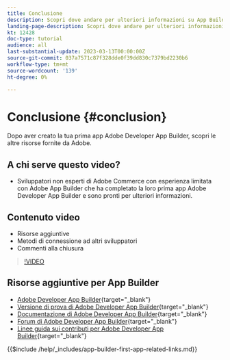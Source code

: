 ```yaml
---
title: Conclusione
description: Scopri dove andare per ulteriori informazioni su App Builder.
landing-page-description: Scopri dove andare per ulteriori informazioni su App Builder.
kt: 12428
doc-type: tutorial
audience: all
last-substantial-update: 2023-03-13T00:00:00Z
source-git-commit: 037a7571c87f328dde0f39dd830c7379bd2230b6
workflow-type: tm+mt
source-wordcount: '139'
ht-degree: 0%

---
```



# Conclusione {#conclusion}

Dopo aver creato la tua prima app Adobe Developer App Builder, scopri le altre risorse fornite da Adobe.

## A chi serve questo video?

* Sviluppatori non esperti di Adobe Commerce con esperienza limitata con Adobe App Builder che ha completato la loro prima app Adobe Developer App Builder e sono pronti per ulteriori informazioni.

## Contenuto video

* Risorse aggiuntive
* Metodi di connessione ad altri sviluppatori
* Commenti alla chiusura

>[!VIDEO](https://video.tv.adobe.com/v/3416741)

## Risorse aggiuntive per App Builder

* [Adobe Developer App Builder](https://developer.adobe.com/app-builder/){target="_blank"}
* [Versione di prova di Adobe Developer App Builder](https://developer.adobe.com/app-builder/trial/){target="_blank"}
* [Documentazione di Adobe Developer App Builder](https://developer.adobe.com/app-builder/docs/overview/){target="_blank"}
* [Forum di Adobe Developer App Builder](https://experienceleaguecommunities.adobe.com/t5/project-firefly/ct-p/project-firefly){target="_blank"}
* [Linee guida sui contributi per Adobe Developer App Builder](https://developer.adobe.com/app-builder/docs/guides/contribution_guides/){target="_blank"}

{{$include /help/_includes/app-builder-first-app-related-links.md}}
